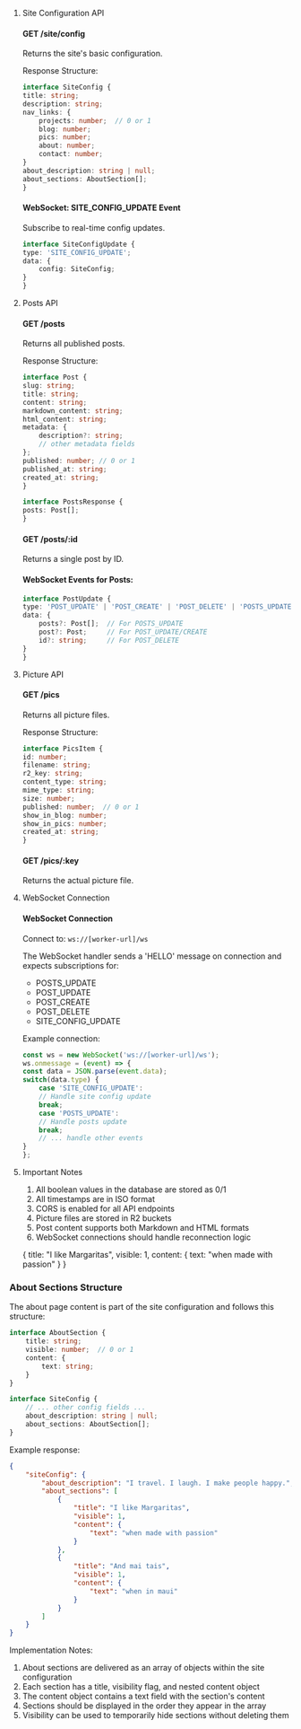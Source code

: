 1. Site Configuration API
    #### GET /site/config
    Returns the site's basic configuration.

    Response Structure:
    ```typescript
    interface SiteConfig {
    title: string;
    description: string;
    nav_links: {
        projects: number;  // 0 or 1
        blog: number;
        pics: number;
        about: number;
        contact: number;
    }
    about_description: string | null;
    about_sections: AboutSection[];
    }
    ```
    #### WebSocket: SITE_CONFIG_UPDATE Event
    Subscribe to real-time config updates.
    ```typescript
    interface SiteConfigUpdate {
    type: 'SITE_CONFIG_UPDATE';
    data: {
        config: SiteConfig;
    }
    }
    ```

2. Posts API
    #### GET /posts
    Returns all published posts.

    Response Structure:
    ```typescript
    interface Post {
    slug: string;
    title: string;
    content: string;
    markdown_content: string;
    html_content: string;
    metadata: {
        description?: string;
        // other metadata fields
    };
    published: number; // 0 or 1
    published_at: string;
    created_at: string;
    }

    interface PostsResponse {
    posts: Post[];
    }
    ```

    #### GET /posts/:id
    Returns a single post by ID.

    #### WebSocket Events for Posts:
    ```typescript
    interface PostUpdate {
    type: 'POST_UPDATE' | 'POST_CREATE' | 'POST_DELETE' | 'POSTS_UPDATE';
    data: {
        posts?: Post[];  // For POSTS_UPDATE
        post?: Post;     // For POST_UPDATE/CREATE
        id?: string;     // For POST_DELETE
    }
    }
    ```


3. Picture API
    #### GET /pics
    Returns all picture files.

    Response Structure:
    ```typescript
    interface PicsItem {
    id: number;
    filename: string;
    r2_key: string;
    content_type: string;
    mime_type: string;
    size: number;
    published: number;  // 0 or 1
    show_in_blog: number;
    show_in_pics: number;
    created_at: string;
    }
    ```

    #### GET /pics/:key
    Returns the actual picture file.

4. WebSocket Connection
    #### WebSocket Connection
    Connect to: `ws://[worker-url]/ws`

    The WebSocket handler sends a 'HELLO' message on connection and expects subscriptions for:
    - POSTS_UPDATE
    - POST_UPDATE
    - POST_CREATE
    - POST_DELETE
    - SITE_CONFIG_UPDATE

    Example connection:
    ```javascript
    const ws = new WebSocket('ws://[worker-url]/ws');
    ws.onmessage = (event) => {
    const data = JSON.parse(event.data);
    switch(data.type) {
        case 'SITE_CONFIG_UPDATE':
        // Handle site config update
        break;
        case 'POSTS_UPDATE':
        // Handle posts update
        break;
        // ... handle other events
    }
    };

5. Important Notes
    1. All boolean values in the database are stored as 0/1
    2. All timestamps are in ISO format
    3. CORS is enabled for all API endpoints
    4. Picture files are stored in R2 buckets
    5. Post content supports both Markdown and HTML formats
    6. WebSocket connections should handle reconnection logic



    {
  title: "I like Margaritas",
  visible: 1,
  content: {
    text: "when made with passion"
  }
}

### About Sections Structure

The about page content is part of the site configuration and follows this structure:

```typescript
interface AboutSection {
    title: string;
    visible: number;  // 0 or 1
    content: {
        text: string;
    }
}

interface SiteConfig {
    // ... other config fields ...
    about_description: string | null;
    about_sections: AboutSection[];
}
```

Example response:
```json
{
    "siteConfig": {
        "about_description": "I travel. I laugh. I make people happy.",
        "about_sections": [
            {
                "title": "I like Margaritas",
                "visible": 1,
                "content": {
                    "text": "when made with passion"
                }
            },
            {
                "title": "And mai tais",
                "visible": 1,
                "content": {
                    "text": "when in maui"
                }
            }
        ]
    }
}
```

Implementation Notes:
1. About sections are delivered as an array of objects within the site configuration
2. Each section has a title, visibility flag, and nested content object
3. The content object contains a text field with the section's content
4. Sections should be displayed in the order they appear in the array
5. Visibility can be used to temporarily hide sections without deleting them